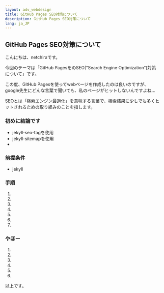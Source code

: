 ```yaml
---
layout: adv_webdesign
title: GitHub Pages SEO対策について
description: GitHub Pages SEO対策について
lang: ja_JP
---
```

## GitHub Pages SEO対策について

こんにちは、netchiraです。

今回のテーマは「GitHub PagesをのSEO(”Search Engine Optimization”)対策について」です。

この度、GitHub Pagesを使ってwebページを作成したのは良いのですが、google先生にどんな言葉で聞いても、私のページがヒットしないんですよね…

SEOとは「検索エンジン最適化」を意味する言葉で、検索結果に少しでも多くヒットされるための取り組みのことを指します。

### 初めに結論です
- jekyll-seo-tagを使用
- jekyll-sitemapを使用
- 

### 前提条件
- jekyll

### 手順
1.
2. 
3.
4.
5.
6.
7.

### やほー
1. 
2. 
3.
4.
5.
6.

以上です。
